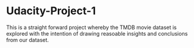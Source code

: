 # Udacity-Project-1
This is a straight forward project whereby the TMDB movie dataset is explored with the intention of drawing reasoable insights and conclusions from our dataset.
